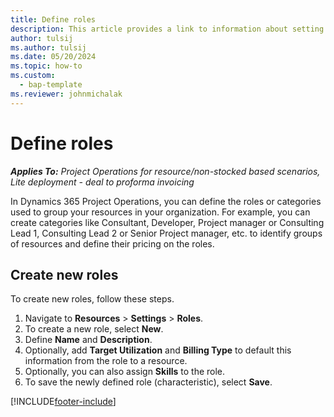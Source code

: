 ```yaml
---
title: Define roles
description: This article provides a link to information about setting up bookable resource categories.
author: tulsij
ms.author: tulsij
ms.date: 05/20/2024
ms.topic: how-to
ms.custom: 
  - bap-template
ms.reviewer: johnmichalak
---
```


# Define roles

_**Applies To:** Project Operations for resource/non-stocked based scenarios, Lite deployment - deal to proforma invoicing_

In Dynamics 365 Project Operations, you can define the roles or categories used to group your resources in your organization. For example, you can create categories like Consultant, Developer, Project manager or Consulting Lead 1, Consulting Lead 2 or Senior Project manager, etc. to identify groups of resources and define their pricing on the roles. 

## Create new roles

To create new roles, follow these steps.

1. Navigate to **Resources** > **Settings** > **Roles**.
1. To create a new role, select **New**.
1. Define **Name** and **Description**.
1. Optionally, add **Target Utilization** and **Billing Type** to default this information from the role to a resource.
1. Optionally, you can also assign **Skills** to the role.
1. To save the newly defined role (characteristic), select **Save**.



[!INCLUDE[footer-include](../includes/footer-banner.md)]
